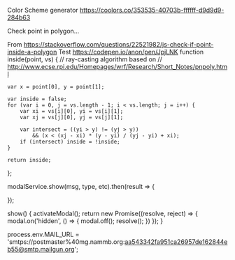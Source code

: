Color Scheme generator
https://coolors.co/353535-40703b-ffffff-d9d9d9-284b63 


Check point in polygon...

From https://stackoverflow.com/questions/22521982/js-check-if-point-inside-a-polygon 
Test https://codepen.io/anon/pen/JpjLNK 
function inside(point, vs) {
    // ray-casting algorithm based on
    // http://www.ecse.rpi.edu/Homepages/wrf/Research/Short_Notes/pnpoly.html

    var x = point[0], y = point[1];

    var inside = false;
    for (var i = 0, j = vs.length - 1; i < vs.length; j = i++) {
        var xi = vs[i][0], yi = vs[i][1];
        var xj = vs[j][0], yj = vs[j][1];

        var intersect = ((yi > y) != (yj > y))
            && (x < (xj - xi) * (y - yi) / (yj - yi) + xi);
        if (intersect) inside = !inside;
    }

    return inside;
};


modalService.show(msg, type, etc).then(result => {

});

show() {
    activateModal();
    return new Promise((resolve, reject) => {
        modal.on('hidden', () => {
            modal.off();
            resolve();
        })
    });
}

process.env.MAIL_URL = 'smtps://postmaster%40mg.nammb.org:aa543342fa951ca26957de162844eb55@smtp.mailgun.org';
